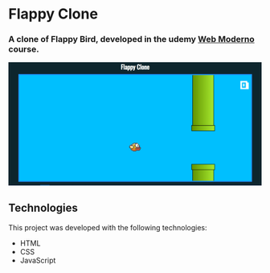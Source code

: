 # Flappy Clone
### A clone of Flappy Bird, developed in the udemy [Web Moderno](https://www.udemy.com/course/curso-web/) course.

![flappy clone](./github/assets/flappy-clone-demo.gif?raw=true)

## Technologies
This project was developed with the following technologies:

- HTML
- CSS
- JavaScript
